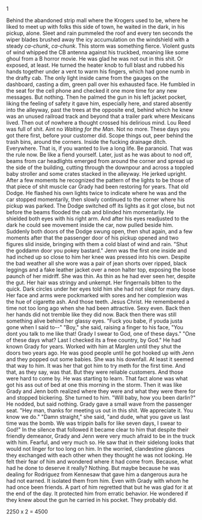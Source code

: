 1

  Behind the abandoned strip mall where the Krogers used to be, where he liked to meet up with folks this side of town, he waited in the dark, in his pickup, alone. Sleet and rain pummeled the roof and every ten seconds the wiper blades brushed away the icy accumulation on the windshield with a steady _ca-chunk_, _ca-chunk_. This storm was something fierce. Violent gusts of wind whipped the CB antenna against his truckbed, moaning like some ghoul from a B horror movie. He was glad he was not out in this shit. Or exposed, at least. He turned the heater knob to full blast and rubbed his hands together under a vent to warm his fingers, which had gone numb in the drafty cab. The only light inside came from the gauges on the dashboard, casting a dim, green pall over his exhausted face. He fumbled in the seat for the cell phone and checked it one more time for any new messages. But nothing. Then he palmed the gun in his left jacket pocket, liking the feeling of safety it gave him, especially here, and stared absently into the alleyway, past the trees at the opposite end, behind which he knew was an unused railroad track and beyond that a trailer park where Mexicans lived. Then out of nowhere a thought crossed his delirious mind. Lou Reed was full of shit. Aint no _Waiting for the Man_. Not no more. These days you got there first, before your customer did. Scope things out, peer behind the trash bins, around the corners. Inside the fucking drainage ditch. Everywhere. That is, if you wanted to live a long life. Be paranoid. That was the rule now. Be like a fiend yourself.
  Later, just as he was about to nod off, beams from car headlights emerged from around the corner and spread up the side of the building, cutting through the downpour and across a toppled baby stroller and some crates stacked in the alleyway. He jerked upright. After a few moments he recognized the pattern of the lights to be those of that piece of shit muscle car Grady had been restoring for years. That old Dodge. He flashed his own lights twice to indicate where he was and the car stopped momentarily, then slowly continued to the corner where his pickup was parked. 
  The Dodge switched off its lights as it got close, but not before the beams flooded the cab and blinded him momentarily. He shielded both eyes with his right arm. And after his eyes readjusted to the dark he could see movement inside the car, now pulled beside him. Suddenly both doors of the Dodge swung open, then shut again, and a few moments after that the passenger door of his pickup opened and two figures slid inside, bringing with them a cold blast of wind and rain.
  "Shut the goddamn door you pokey bastard."
  Jenn was the first one inside and had inched up so close to him her knee was pressed into his own. Despite the bad weather all she wore was a pair of jean shorts over ripped, black leggings and a fake leather jacket over a neon halter top, exposing the loose paunch of her midriff. She was thin. As thin as he had ever seen her, despite the gut. Her hair was stringy and unkempt. Her fingernails bitten to the quick. Dark circles under her eyes told him she had not slept for many days. Her face and arms were pockmarked with sores and her complexion was the hue of cigarette ash. And those teeth. Jesus Christ. He remembered a time not too long ago when she had been attractive. Sexy even. Back then her hands did not tremble like they did now. Back then there was still something alive behind her glassy eyes.
  "Fuck you babe, if youda justa gone when I said to--"
  "Boy," she said, raising a finger to his face, "You dont you talk to me like that! Grady I swear to God, one of these days."
  "One of these days what? Last I checked its a free country, by God."
  He had known Grady for years. Worked with him at Marglen until they shut the doors two years ago. He was good people until he got hooked up with Jenn and they popped out some babies. She was his downfall. At least it seemed that way to him. It was her that got him to try meth for the first time. And that, as they say, was that. But they were reliable customers. And those were hard to come by. He was starting to learn. That fact alone was what got his ass out of bed at one this morning in the storm.
  Then it was like Grady and Jenn both realized where they were and what they were there for and stopped bickering.
  She turned to him.
  "Will baby, how you been darlin?"
  He nodded, but said nothing.
  Grady gave a small wave from the passenger seat.
  "Hey man, thanks for meeting us out in this shit. We appreciate it. You know we do."
  "Damn straight," she said, "and dude, what you gave us last time was the bomb. We was trippin balls for like seven days, I swear to God!"
  In the silence that followed it became clear to him that despite their friendly demeanor, Grady and Jenn were very much afraid to be in the truck with him. Fearful, and very much so. He saw that in their sidelong looks that would not linger for too long on him. In the worried, clandestine glances they exchanged with each other when they thought he was not looking. He felt their fear of him and wondered where it had come from. Because, what had he done to deserve it really? Nothing. But maybe because he was dealing for Rodriguez from Kennesaw that gave him a dangerous aura he had not earned. It isolated them from him. Even with Grady with whom he had once been friends. A part of him regretted that but he was glad for it at the end of the day. It protected him from erratic behavior. He wondered if they knew about the gun he carried in his pocket. They probably did.














2250 x 2 = 4500
